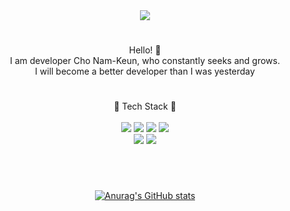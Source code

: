 <!-- ### Hi there 👋 -->
<!-- text=welcome!%20my%20zone& -->
<div align="center">
<img src="https://capsule-render.vercel.app/api?type=rounded&color=gradient&height=150&section=header&text=Let's%20Time%20to%20get%20up%20and%20head%20to%20work...%20🛌%&fontSize=30" />

#
Hello! 🌱<br>
I am developer Cho Nam-Keun, who constantly seeks and grows.
<br>I will become a better developer than I was yesterday
  
#

📌 Tech Stack 📌
<br/><br/>
<img src="https://img.shields.io/badge/JAVA-007396?style=for-the-badge&logo=java&logoColor=white"/>
<img src="https://img.shields.io/badge/MySQL-4479A1?style=for-the-badge&logo=MySQL&logoColor=white"/>
<img src="https://img.shields.io/badge/Spring-6DB33F?style=for-the-badge&logo=Spring&logoColor=white"/>
<img src="https://img.shields.io/badge/Springboot-6DB33F?style=for-the-badge&logo=Springboot&logoColor=white"/>
<br/>
<img src="https://img.shields.io/badge/JPA-848462?style=for-the-badge&logo=JPA&logoColor=white"/>
<img src="https://img.shields.io/badge/Amazon AWS-232F3E?style=for-the-badge&logo=Amazon AWS&logoColor=white"/>
  
#
<br/>

[![Anurag's GitHub stats](https://github-readme-stats.vercel.app/api?username=wolveshowl&show_icons=true&theme=buefy&show_owner=true&theme=buefy)](https://github.com/anuraghazra/github-readme-stats)
  
<!-- [![Top Langs](https://github-readme-stats.vercel.app/api/top-langs/?username=wolveshowl)](https://github.com/anuraghazra/github-readme-stats) -->
  
<!-- <a href="https://hits.seeyoufarm.com"><img src="https://hits.seeyoufarm.com/api/count/incr/badge.svg?url=https%3A%2F%2Fgithub.com%2Fgjbae1212%2Fwolveshowl&count_bg=%2379C83D&title_bg=%23555555&icon=&icon_color=%23E7E7E7&title=hits&edge_flat=false"/></a> -->

</div>


